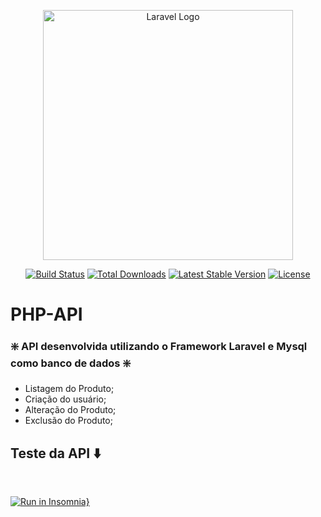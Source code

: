 
<p align="center"><a href="https://laravel.com" target="_blank"><img src="https://raw.githubusercontent.com/laravel/art/master/logo-lockup/5%20SVG/2%20CMYK/1%20Full%20Color/laravel-logolockup-cmyk-red.svg" width="400" alt="Laravel Logo"></a></p>

<p align="center">
<a href="https://github.com/laravel/framework/actions"><img src="https://github.com/laravel/framework/workflows/tests/badge.svg" alt="Build Status"></a>
<a href="https://packagist.org/packages/laravel/framework"><img src="https://img.shields.io/packagist/dt/laravel/framework" alt="Total Downloads"></a>
<a href="https://packagist.org/packages/laravel/framework"><img src="https://img.shields.io/packagist/v/laravel/framework" alt="Latest Stable Version"></a>
<a href="https://packagist.org/packages/laravel/framework"><img src="https://img.shields.io/packagist/l/laravel/framework" alt="License"></a>
</p>

# PHP-API

### ❇️ API desenvolvida utilizando o Framework Laravel e Mysql como banco de dados ❇️
 - Listagem do Produto;
 - Criação do usuário;
 - Alteração do Produto;
 - Exclusão do Produto;

<h2 align="left" > Teste da API ⬇️ </h2>
<br> 

[![Run in Insomnia}](https://insomnia.rest/images/run.svg)](https://insomnia.rest/run/?label=API-BSLTECH&uri=https%3A%2F%2Fraw.githubusercontent.com%2FDivinha2023%2FAPI-BSLTECH%2Fmain%2FAPI-BSLTECH.json)
